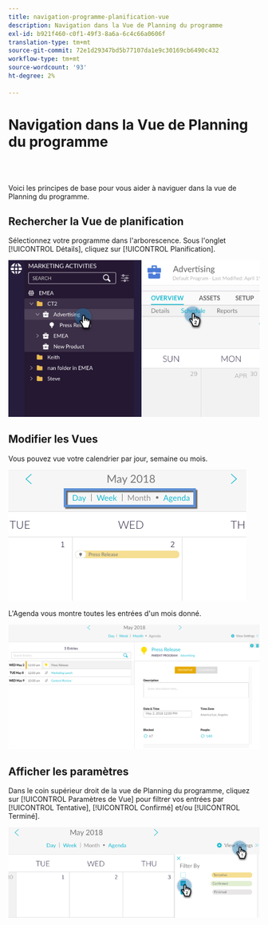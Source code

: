 ```yaml
---
title: navigation-programme-planification-vue
description: Navigation dans la Vue de Planning du programme
exl-id: b921f460-c0f1-49f3-8a6a-6c4c66a0606f
translation-type: tm+mt
source-git-commit: 72e1d29347bd5b77107da1e9c30169cb6490c432
workflow-type: tm+mt
source-wordcount: '93'
ht-degree: 2%

---
```


# Navigation dans la Vue de Planning du programme

<br> 

Voici les principes de base pour vous aider à naviguer dans la vue de Planning du programme.

## Rechercher la Vue de planification

Sélectionnez votre programme dans l&#39;arborescence. Sous l&#39;onglet [!UICONTROL Détails], cliquez sur [!UICONTROL Planification].

![Image un](/help/sky/assets/program-schedule-view/navigating-program-schedule-view/navigating-program-schedule-view-1.png)

## Modifier les Vues

Vous pouvez vue votre calendrier par jour, semaine ou mois.

![Image 2](/help/sky/assets/program-schedule-view/navigating-program-schedule-view/navigating-program-schedule-view-2.png)

L&#39;Agenda vous montre toutes les entrées d&#39;un mois donné.

![Image trois](/help/sky/assets/program-schedule-view/navigating-program-schedule-view/navigating-program-schedule-view-3.png)

## Afficher les paramètres

Dans le coin supérieur droit de la vue de Planning du programme, cliquez sur [!UICONTROL Paramètres de Vue] pour filtrer vos entrées par [!UICONTROL Tentative], [!UICONTROL Confirmé] et/ou [!UICONTROL Terminé].

![Image 4](/help/sky/assets/program-schedule-view/navigating-program-schedule-view/navigating-program-schedule-view-4.png)
